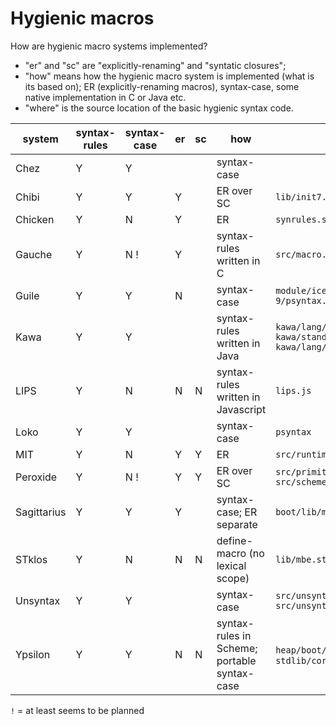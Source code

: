 # Hygienic macros

How are hygienic macro systems implemented?

* "er" and "sc" are "explicitly-renaming" and "syntatic closures";
* "how" means how the hygienic macro system is implemented (what is its based on);
  ER (explicitly-renaming macros), syntax-case, some native implementation in C or Java etc.
* "where" is the source location of the basic hygienic syntax code.

|system | syntax-rules | syntax-case | er | sc | how | where |
|---|---|---|---|---|---|---|
| Chez | Y | Y | | | syntax-case | |
|Chibi	        |Y	|Y	|Y	|	| ER over SC                       | `lib/init7.scm` |
|Chicken        |Y	|N	|Y	|       | ER	                       | `synrules.scm expand.scm` |
|Gauche	        |Y	|N !	|Y	|	| syntax-rules written in C    | `src/macro.c` |
|Guile	        |Y	|Y	|N	|	| syntax-case                  | `module/ice-9/safe-r5rs.scm module/ice-9/psyntax.scm` |
|Kawa 	        |Y	|Y	|	|	| syntax-rules written in Java | `kawa/lang/Syntax{Pattern,Rule,Rules}.java  kawa/standard/syntax_case.java kawa/lang/SyntaxForms.java` |
|LIPS           |Y      |N      |N      |N      | syntax-rules written in Javascript | `lips.js` |
|Loko           |Y	|Y	|	|	| syntax-case                  | `psyntax` |
|MIT            |Y	|N	|Y	|Y	| ER                           | `src/runtime/syntax-rules.scm` |
|Peroxide       |Y  | N ! | Y | Y | ER over SC | `src/primitives/syntactic_closure.rs` `src/scheme-lib/init.scm` |
|Sagittarius	|Y	|Y	|Y	|       | syntax-case; ER separate     | `boot/lib/macro.scm` |
|STklos         |Y      |N      |N      |N      | define-macro (no lexical scope) | `lib/mbe.stk` |
|Unsyntax	|Y	|Y	|	|       | syntax-case                  | `src/unsyntax/expander/syntax-case.scm src/unsyntax/syntax.scm` |
|Ypsilon        |Y      |Y      |N      |N      | syntax-rules in Scheme; portable syntax-case  | `heap/boot/macro/expand.scm`, `stdlib/core/syntax-case.scm` |

`!` = at least seems to be planned
